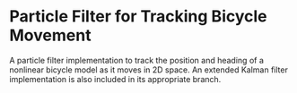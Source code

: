 # Particle Filter for Tracking Bicycle Movement
A particle filter implementation to track the position and heading of a nonlinear bicycle model as it moves in 2D space. An extended Kalman filter implementation is also included in its appropriate branch.
